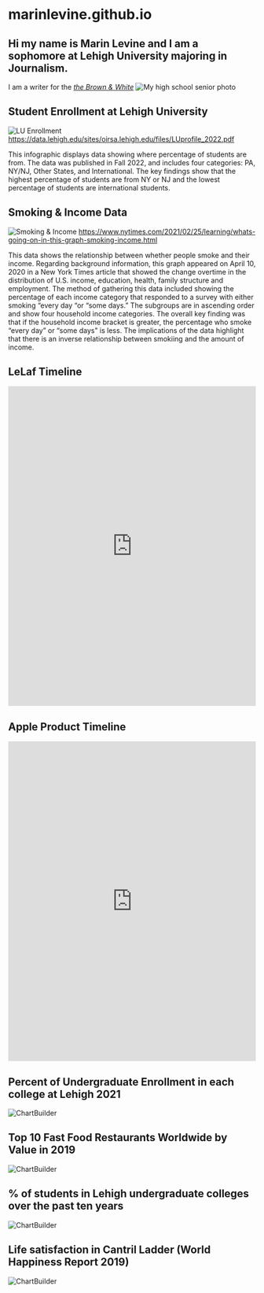 # marinlevine.github.io
## Hi my name is Marin Levine and I am a sophomore at Lehigh University majoring in Journalism. 
I am a writer for the [_the Brown & White_](https://thebrownandwhite.com/)
![My high school senior photo](https://github.com/marinlevine/marinlevine.github.io/blob/main/1652452711092.jpg?raw=true)

## Student Enrollment at Lehigh University
![LU Enrollment](https://github.com/marinlevine/marinlevine.github.io/blob/main/Data.png?raw=true)
https://data.lehigh.edu/sites/oirsa.lehigh.edu/files/LUprofile_2022.pdf

This infographic displays data showing where percentage of students are from. The data was published in Fall 2022, and includes four categories: PA, NY/NJ, Other States, and International. The key findings show that the highest percentage of students are from NY or NJ and the lowest percentage of students are international students. 

## Smoking & Income Data 
![Smoking & Income](https://github.com/marinlevine/marinlevine.github.io/blob/main/Smoking%20&%20Income.png?raw=tru)
https://www.nytimes.com/2021/02/25/learning/whats-going-on-in-this-graph-smoking-income.html

This data shows the relationship between whether people smoke and their income. Regarding background information, this graph appeared on April 10, 2020 in a New York Times article that showed the change overtime in the distribution of U.S. income, education, health, family structure and employment. The method of gathering this data included showing the percentage of each income category that responded to a survey with either smoking “every day “or “some days.” The subgroups are in ascending order and show four household income categories. The overall key finding was that if the household income bracket is greater, the percentage who smoke “every day” or “some days" is less. The implications of the data highlight that there is an inverse relationship between smokiing and the amount of income. 

## LeLaf Timeline 
<iframe src='https://cdn.knightlab.com/libs/timeline3/latest/embed/index.html?source=134TrKxN-NJVj-yQYW2kSf5KUsr5d93KinnMO8WczCpg&font=Default&lang=en&initial_zoom=2&height=650' width='100%' height='650' webkitallowfullscreen mozallowfullscreen allowfullscreen frameborder='0'></iframe>

## Apple Product Timeline
<iframe src='https://cdn.knightlab.com/libs/timeline3/latest/embed/index.html?source=13W7Lns_3XaWqNwmLy08TGxe2j831X5P1bi9hTv14B3s&font=Default&lang=en&initial_zoom=2&height=650' width='100%' height='650' webkitallowfullscreen mozallowfullscreen allowfullscreen frameborder='0'></iframe>

## Percent of Undergraduate Enrollment in each college at Lehigh 2021
![ChartBuilder](https://github.com/marinlevine/marinlevine.github.io/blob/main/ChartBuilder.png?raw=true)

## Top 10 Fast Food Restaurants Worldwide by Value in 2019
![ChartBuilder](https://raw.githubusercontent.com/marinlevine/marinlevine.github.io/479d2db628ec8cd515359333de5a5be48687a79e/ChartBuilder%202.svg)

## % of students in Lehigh undergraduate colleges over the past ten years
![ChartBuilder](https://raw.githubusercontent.com/marinlevine/marinlevine.github.io/89412cdd6f6f9552da3f57419049355a2d461de5/%25%20of%20students.svg) 

## Life satisfaction in Cantril Ladder (World Happiness Report 2019)
![ChartBuilder](https://raw.githubusercontent.com/marinlevine/marinlevine.github.io/d7f74e44daa97f1560ccdae22c1d5de650e141cd/Life.svg)
